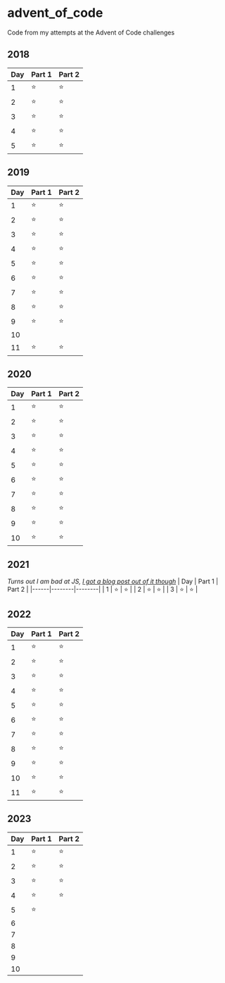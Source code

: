# advent_of_code
Code from my attempts at the Advent of Code challenges

## 2018
| Day | Part 1 | Part 2 |
|-----|--------|--------|
|  1  | :star: | :star: |
|  2  | :star: | :star: |
|  3  | :star: | :star: |
|  4  | :star: | :star: |
|  5  | :star: | :star: |

## 2019
| Day  | Part 1 | Part 2 |
|------|--------|--------|
|  1   | :star: | :star: |
|  2   | :star: | :star: |
|  3   | :star: | :star: |
|  4   | :star: | :star: |
|  5   | :star: | :star: |
|  6   | :star: | :star: |
|  7   | :star: | :star: |
|  8   | :star: | :star: |
|  9   | :star: | :star: |
|  10  |        |        |
|  11  | :star: | :star: |

## 2020
| Day  | Part 1 | Part 2 |
|------|--------|--------|
|  1   | :star: | :star: |
|  2   | :star: | :star: |
|  3   | :star: | :star: |
|  4   | :star: | :star: |
|  5   | :star: | :star: |
|  6   | :star: | :star: |
|  7   | :star: | :star: |
|  8   | :star: | :star: |
|  9   | :star: | :star: |
|  10  | :star: | :star: |

## 2021
*Turns out I am bad at JS, [I got a blog post out of it though](https://www.vaines.org/posts/2022-02-03-javascript-most-and-least-frequent-list-elements/)*
| Day  | Part 1 | Part 2 |
|------|--------|--------|
|  1   | :star: | :star: |
|  2   | :star: | :star: |
|  3   | :star: | :star: |

## 2022
| Day  | Part 1 | Part 2 |
|------|--------|--------|
|  1   | :star: | :star: |
|  2   | :star: | :star: |
|  3   | :star: | :star: |
|  4   | :star: | :star: |
|  5   | :star: | :star: |
|  6   | :star: | :star: |
|  7   | :star: | :star: |
|  8   | :star: | :star: |
|  9   | :star: | :star: |
|  10  | :star: | :star: |
|  11  | :star: | :star: |

## 2023
| Day  | Part 1 | Part 2 |
|------|--------|--------|
|  1   | :star: | :star: |
|  2   | :star: | :star: |
|  3   | :star: | :star: |
|  4   | :star: | :star: |
|  5   | :star: |        |
|  6   |        |        |
|  7   |        |        |
|  8   |        |        |
|  9   |        |        |
|  10  |        |        |
